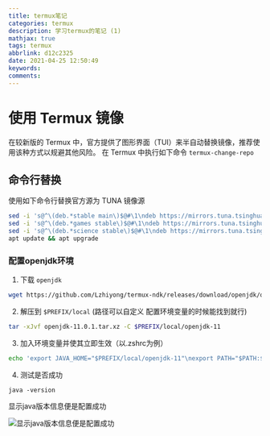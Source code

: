 ```yaml
---
title: termux笔记
categories: termux
description: 学习termux的笔记 (1)
mathjax: true
tags: termux
abbrlink: d12c2325
date: 2021-04-25 12:50:49
keywords:
comments:
---
```


<!--more-->
# 使用 Termux 镜像
在较新版的 Termux 中，官方提供了图形界面（TUI）来半自动替换镜像，推荐使用该种方式以规避其他风险。 在 Termux 中执行如下命令
`termux-change-repo`
## 命令行替换
使用如下命令行替换官方源为 TUNA 镜像源
``` bash
sed -i 's@^\(deb.*stable main\)$@#\1\ndeb https://mirrors.tuna.tsinghua.edu.cn/termux/termux-packages-24 stable main@' $PREFIX/etc/apt/sources.list
sed -i 's@^\(deb.*games stable\)$@#\1\ndeb https://mirrors.tuna.tsinghua.edu.cn/termux/game-packages-24 games stable@' $PREFIX/etc/apt/sources.list.d/game.list
sed -i 's@^\(deb.*science stable\)$@#\1\ndeb https://mirrors.tuna.tsinghua.edu.cn/termux/science-packages-24 science stable@' $PREFIX/etc/apt/sources.list.d/science.list
apt update && apt upgrade
```
### 配置openjdk环境
1. 下载 `openjdk`
``` bash
wget https://github.com/Lzhiyong/termux-ndk/releases/download/openjdk/openjdk-11.0.1.tar.xz
```
2. 解压到 `$PREFIX/local` (路径可以自定义 配置环境变量的时候能找到就行)
``` bash
tar -xJvf openjdk-11.0.1.tar.xz -C $PREFIX/local/openjdk-11
```
3. 加入环境变量并使其立即生效（以.zshrc为例）
``` bash
echo 'export JAVA_HOME="$PREFIX/local/openjdk-11"\nexport PATH="$PATH:$JAVA_HOME/bin' >> ~/.zshrc  && source ~/.zshrc
```
4. 测试是否成功
```
java -version
```
显示java版本信息便是配置成功

![显示java版本信息便是配置成功](https://gitee.com/mpcloud/my_picture_bed/raw/master/ec098c0b3fd24df6c8e16ac1956fbcc1960cbc9e.jpg)

